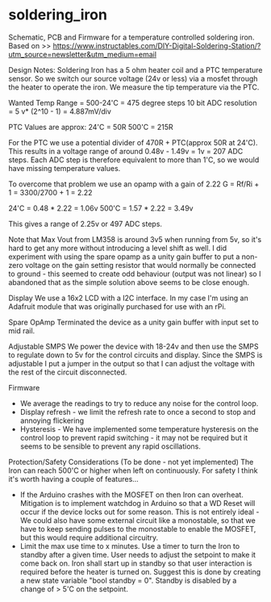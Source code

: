 # soldering_iron

Schematic, PCB and Firmware for a temperature controlled soldering iron.
Based on >> https://www.instructables.com/DIY-Digital-Soldering-Station/?utm_source=newsletter&utm_medium=email

Design Notes:
Soldering Iron has a 5 ohm heater coil and a PTC temperature sensor.  So we switch our source voltage (24v or less) via
a mosfet through the heater to operate the iron.  We measure the tip temperature via the PTC.

Wanted Temp Range = 500-24'C = 475 degree steps
10 bit ADC resolution = 5 v* (2^10 - 1) = 4.887mV/div

PTC Values are approx:
24'C = 50R
500'C = 215R

For the PTC we use a potential divider of 470R + PTC(approx 50R at 24'C).   This results in a voltage range of around
0.48v - 1.49v = 1v = 207 ADC steps.   Each ADC step is therefore equivalent to more than 1'C, so we would have missing
temperature values.

To overcome that problem we use an opamp with a gain of 2.22
G = Rf/Ri + 1 = 3300/2700 + 1 = 2.22

24'C    = 0.48 * 2.22 = 1.06v
500'C = 1.57 * 2.22 = 3.49v

This gives a range of 2.25v or 497 ADC steps.

Note that Max Vout from LM358 is around 3v5 when running from 5v, so it's hard to get any more without introducing a level
shift as well.  I did experiment with using the spare opamp as a unity gain buffer to put a non-zero voltage on the gain
setting resistor that would normally be connected to ground - this seemed to create odd behaviour (output was not linear)
so I abandoned that as the simple solution above seems to be close enough.


Display
We use a 16x2 LCD with a I2C interface.  In my case I'm using an Adafruit module that was originally purchased for use with an rPi.

Spare OpAmp
Terminated the device as a unity gain buffer with input set to mid rail.

Adjustable SMPS
We power the device with 18-24v and then use the SMPS to regulate down to 5v for the control circuits and display.  Since the
SMPS is adjustable I put a jumper in the output so that I can adjust the voltage with the rest of the circuit disconnected.

Firmware
- We average the readings to try to reduce any noise for the control loop.
- Display refresh - we limit the refresh rate to once a second to stop and annoying flickering 
- Hysteresis - We have implemented some temperature hysteresis on the control loop to prevent rapid switching - it may not be required but it seems to be sensible to prevent any rapid oscillations.

Protection/Safety Considerations (To be done - not yet implemented)
The Iron can reach 500'C or higher when left on continuously.  For safety I think it's worth having a couple of features...
- If the Arduino crashes with the MOSFET on then Iron can overheat.  Mitigation is to implement watchdog in Arduino so that a WD Reset will occur if the device locks out for some reason.  This is not entirely ideal - We could also have some external circuit like a monostable, so that we have to keep sending pulses to the monostable to enable the MOSFET, but this would require additional circuitry.
- Limit the max use time to x minutes.  Use a timer to turn the Iron to standby after a given time.  User needs to adjust the setpoint to make it come back on.  Iron shall start up in standby so that user interaction is required before the heater is turned on.   Suggest this is done by creating a new state variable "bool standby = 0".   Standby is disabled by a change of > 5'C on the setpoint. 
